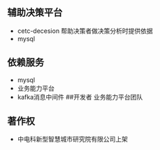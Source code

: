 ## 辅助决策平台
* cetc-decesion 帮助决策者做决策分析时提供依据
* mysql 
## 依赖服务
* mysql
* 业务能力平台 
* kafka消息中间件
##开发者
业务能力平台团队
## 著作权
* 中电科新型智慧城市研究院有限公司上架
